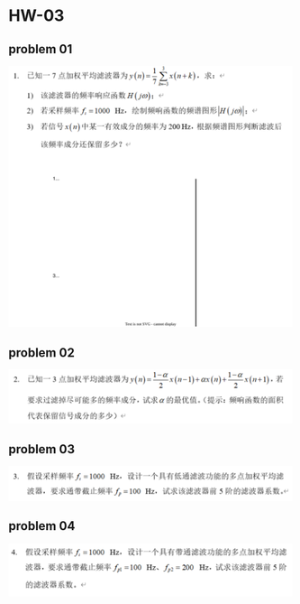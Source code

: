 # HW-03

## problem 01

![](HW-03-01.drawio.svg)

## problem 02

![](HW-03-02.drawio.svg)

## problem 03

![](HW-03-03.drawio.svg)

## problem 04

![](HW-03-04.drawio.svg)